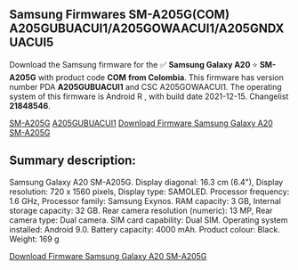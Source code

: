 <h2>Samsung Firmwares SM-A205G(COM) A205GUBUACUI1/A205GOWAACUI1/A205GNDXUACUI5</h2>
Download the Samsung firmware for the ✅ <strong>Samsung Galaxy A20 </strong> ⭐ <strong>SM-A205G</strong> with product code <strong>COM</strong> <strong> from Colombia</strong>. This firmware has version number PDA <strong>A205GUBUACUI1</strong> and CSC A205GOWAACUI1. The operating system of this firmware is Android R , with build date 2021-12-15. Changelist <strong>21848546</strong>.

[SM-A205G](https://samfirm.shop/samsung/model/SM-A205G)
[A205GUBUACUI1](https://samfirm.shop/samsung/pda/A205GUBUACUI1)
[Download Firmware Samsung Galaxy A20 SM-A205G](https://samfirm.shop/samsung/firmware/484029)
<h2>Summary description:</h2>
<p>Samsung Galaxy A20 SM-A205G. Display diagonal: 16.3 cm (6.4"), Display resolution: 720 x 1560 pixels, Display type: SAMOLED. Processor frequency: 1.6 GHz, Processor family: Samsung Exynos. RAM capacity: 3 GB, Internal storage capacity: 32 GB. Rear camera resolution (numeric): 13 MP, Rear camera type: Dual camera. SIM card capability: Dual SIM. Operating system installed: Android 9.0. Battery capacity: 4000 mAh. Product colour: Black. Weight: 169 g</p>


[Download Firmware Samsung Galaxy A20 SM-A205G](https://samfirm.shop/samsung/firmware/484029)
